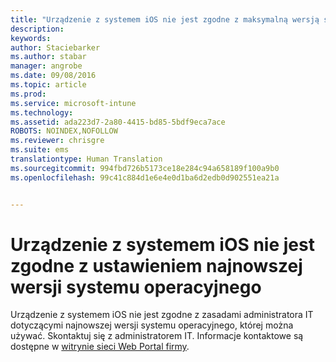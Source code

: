 ```yaml
---
title: "Urządzenie z systemem iOS nie jest zgodne z maksymalną wersją systemu operacyjnego | Microsoft Intune"
description: 
keywords: 
author: Staciebarker
ms.author: stabar
manager: angrobe
ms.date: 09/08/2016
ms.topic: article
ms.prod: 
ms.service: microsoft-intune
ms.technology: 
ms.assetid: ada223d7-2a80-4415-bd85-5bdf9eca7ace
ROBOTS: NOINDEX,NOFOLLOW
ms.reviewer: chrisgre
ms.suite: ems
translationtype: Human Translation
ms.sourcegitcommit: 994fbd726b5173ce18e284c94a658189f100a9b0
ms.openlocfilehash: 99c41c884d1e6e4e0d1ba6d2edb0d902551ea21a


---
```



# Urządzenie z systemem iOS nie jest zgodne z ustawieniem najnowszej wersji systemu operacyjnego

Urządzenie z systemem iOS nie jest zgodne z zasadami administratora IT dotyczącymi najnowszej wersji systemu operacyjnego, której można używać. Skontaktuj się z administratorem IT. Informacje kontaktowe są dostępne w [witrynie sieci Web Portal firmy](http://portal.manage.microsoft.com).



<!--HONumber=Oct16_HO2-->


